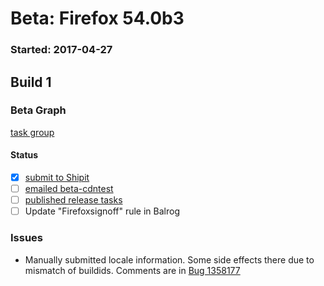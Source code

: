 # Beta: Firefox 54.0b3

### Started: 2017-04-27

## Build 1

### Beta Graph
[task group](https://tools.taskcluster.net/push-inspector/#/dsD4UfsyRBuU7Wzih9C7RQ)


#### Status
- [x] [submit to Shipit](https://wiki.mozilla.org/Release:Release_Automation_on_Mercurial:Starting_a_Release#Submit_to_Ship_It)
- [ ] [emailed beta-cdntest](../how-tos/relpro.md#1-email-drivers-re-release-live-on-test-channel)
- [ ] [published release tasks](../how-tos/relpro.md#3-publish-release)
- [ ] Update "Firefoxsignoff" rule in Balrog

### Issues
- Manually submitted <my> locale information. Some side effects there due to mismatch of buildids. Comments are in [Bug 1358177](https://bugzil.la/1358177)


